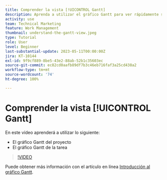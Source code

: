 ```yaml
---
title: Comprender la vista [!UICONTROL Gantt]
description: Aprenda a utilizar el gráfico Gantt para ver rápidamente sus tareas y proyectos desde un nivel alto con una cantidad de detalles sorprendentes.
activity: use
team: Technical Marketing
feature: Work Management
thumbnail: understand-the-gantt-view.jpeg
type: Tutorial
role: User
level: Beginner
last-substantial-update: 2023-05-11T00:00:00Z
jira: KT-10144
exl-id: 9f9cf889-8be5-43e2-88ab-52b1c35603ec
source-git-commit: ec82cd0aafb89df7b3c46eb716faf3a25cd438a2
workflow-type: tm+mt
source-wordcount: '74'
ht-degree: 100%

---
```


# Comprender la vista [!UICONTROL Gantt]

En este vídeo aprenderá a utilizar lo siguiente:

* El gráfico Gantt del proyecto
* El gráfico Gantt de la tarea

>[!VIDEO](https://video.tv.adobe.com/v/3419304/?quality=12&learn=on)

Puede obtener más información con el artículo en línea [Introducción al gráfico Gantt](https://experienceleague.adobe.com/docs/workfront/using/manage-work/the-gantt-chart/gantt-chart-overview/get-started-with-gantt.html?lang=es).
